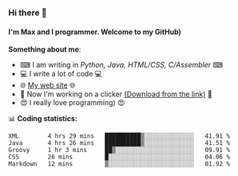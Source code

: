### Hi there 👋
#### I'm Max and I programmer. Welcome to my GitHub)

**Something about me**:
- ⌨ I am writing in _Python, Java, HTML/CSS, C/Assembler_ ⌨
- 💻 I write a lot of code 💻
- 🌐 [My web site](https://merive.herokuapp.com/) 🌐
- 🔘 Now I'm working on a clicker [(Download from the link)](https://merive.herokuapp.com/press1mtimes) 🔘
- 😍 I really love programming) 😍

📊 **Coding statistics:**
<!--START_SECTION:waka-->
```text
XML        4 hrs 29 mins   ██████████▒░░░░░░░░░░░░░░   41.91 % 
Java       4 hrs 26 mins   ██████████▒░░░░░░░░░░░░░░   41.51 % 
Groovy     1 hr 3 mins     ██▒░░░░░░░░░░░░░░░░░░░░░░   09.91 % 
CSS        26 mins         █░░░░░░░░░░░░░░░░░░░░░░░░   04.06 % 
Markdown   12 mins         ▒░░░░░░░░░░░░░░░░░░░░░░░░   01.92 % 
```
<!--END_SECTION:waka-->
